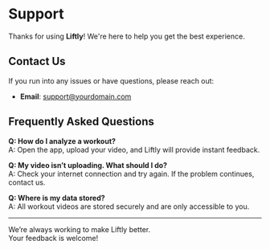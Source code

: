# Support

Thanks for using **Liftly**! We're here to help you get the best experience.

## Contact Us
If you run into any issues or have questions, please reach out:

- **Email**: support@yourdomain.com  

## Frequently Asked Questions

**Q: How do I analyze a workout?**  
A: Open the app, upload your video, and Liftly will provide instant feedback.  

**Q: My video isn’t uploading. What should I do?**  
A: Check your internet connection and try again. If the problem continues, contact us.  

**Q: Where is my data stored?**  
A: All workout videos are stored securely and are only accessible to you.  

---

We’re always working to make Liftly better.  
Your feedback is welcome!
